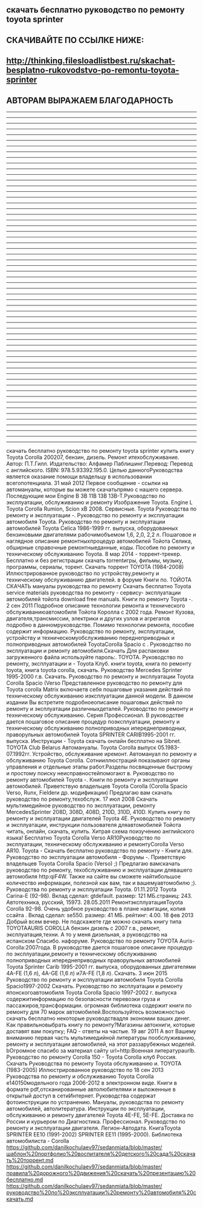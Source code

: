скачать бесплатно руководство по ремонту toyota sprinter
--------------------------------------------------
СКАЧИВАЙТЕ ПО ССЫЛКЕ НИЖЕ:
--------------------------------------------------
http://thinking.filesloadlistbest.ru/skachat-besplatno-rukovodstvo-po-remontu-toyota-sprinter
--------------------------------------------------
АВТОРАМ ВЫРАЖАЕМ БЛАГОДАРНОСТЬ
--------------------------------------------------
--------------------------------------------------
--------------------------------------------------
--------------------------------------------------
--------------------------------------------------
--------------------------------------------------
--------------------------------------------------
--------------------------------------------------
--------------------------------------------------
--------------------------------------------------
--------------------------------------------------
--------------------------------------------------
--------------------------------------------------
--------------------------------------------------
--------------------------------------------------
--------------------------------------------------
--------------------------------------------------
--------------------------------------------------
--------------------------------------------------
--------------------------------------------------
--------------------------------------------------
--------------------------------------------------
--------------------------------------------------
--------------------------------------------------
--------------------------------------------------
--------------------------------------------------
--------------------------------------------------
--------------------------------------------------
--------------------------------------------------
--------------------------------------------------
--------------------------------------------------
--------------------------------------------------
--------------------------------------------------
--------------------------------------------------
--------------------------------------------------
--------------------------------------------------
--------------------------------------------------
--------------------------------------------------
--------------------------------------------------
--------------------------------------------------
--------------------------------------------------
--------------------------------------------------
--------------------------------------------------
--------------------------------------------------
--------------------------------------------------
--------------------------------------------------
--------------------------------------------------
--------------------------------------------------
--------------------------------------------------
--------------------------------------------------
--------------------------------------------------
--------------------------------------------------
--------------------------------------------------
--------------------------------------------------
--------------------------------------------------
--------------------------------------------------
--------------------------------------------------
--------------------------------------------------
--------------------------------------------------
--------------------------------------------------
скачать бесплатно руководство по ремонту toyota sprinter купить книгу Toyota Corolla 200207, бензин, дизель. Ремонт итехобслуживание. Автор: П.Т.Гилл. Издательство: Алфамер Паблишинг.Перевод: Перевод с английского. ISBN: 978.5.93392.195.0. Целью данногоРуководства является оказание помощи владельцу в использовании всегопотенциала. 31 май 2012  Первое сообщение - ссылки на автомануалы, которые вы можете скачатьпрямо с нашего сервера. Последующие мои  Engine B 3B 11B 13B 13B-T.Руководство по эксплуатации, обслуживанию и ремонту Изображение Toyota. Engine L  Toyota Corolla Rumion, Scion xB 2008. Сервисные. Toyota Руководства по ремонту и эксплуатации -. Руководство по ремонту и эксплуатации автомобиля Toyota. Руководство по ремонту и эксплуатации автомобилей Toyota Celica 1986-1999 гг. выпуска, оборудованных бензиновыми двигателями рабочимобъемом 1,6, 2,0, 2,2 л. Пошаговое и наглядное описание ремонтныхпроцедур автомобилей Тойота Селика, обширные справочные ремонтныеданные, коды. Пособие по ремонту и техническому обслуживанию Toyota. 8 мар 2014   - торрент-трекер. Бесплатно и без регистрации скачать torrentигры, фильмы, музыку, программы, сериалы, торент.  Скачать торрент TOYOTA (1984-2008) Иллюстрированное руководство по устройству,ремонту и техническому обслуживанию двигателей. в форуме Книги по. ТОЙОТА СКАЧАТЬ мануалы руководства по ремонту
Скачать бесплатно Toyota service materials руководства по ремонту - сервису- эксплуатации автомобилей тойота download free manuals. Книги по ремонту Toyota -. 2 сен 2011  Подробное описание технологии ремонта и технического обслуживаниюавтомобиля Тойота Королла с 2002 года. Ремонт Кузова, двигателя,трансмиссии, электрики и других узлов и агрегатов подробно в данномруководстве. Помимо технологии ремонта, пособие содержит информацию. Руководство по ремонту, эксплуатации, устройству и техническомуобслуживанию переднеприводных и полноприводных автомобилей ToyotaCorolla Spacio с . Руководство по эксплуатации и ремонту автомобиля.Скачать Для распаковки загруженного файла используйте пароль:. TOYOTA. Руководство по ремонту, эксплуатации и  - Toyota Клуб. книги toyota, книга по ремонту toyota, книга toyota corolla, скачать. Руководство Mercedes Sprinter 1995-2000 г.в.  Скачать. Руководство по ремонту и эксплуатации Toyota Corolla Spacio (Verso
Представленное руководство по ремонту для Toyota corolla Matrix включаетв себя пошаговые указания действий по техническому обслуживанию иэксплуатации данной модели. В данном издании Вы встретите подробноеописание пошаговых действий по ремонту и эксплуатации различныхдеталей. Руководство по ремонту и техническому обслуживанию. Серия Профессионал. В руководстве дается пошаговое описание процедур поэксплуатации, ремонту и техническому обслуживанию полноприводных ипереднеприводных, праворульных автомобилей Toyota SPRINTER CARIB1995-2001 гг. выпуска. Инструкции - Toyota скачать онлайн бесплатно на Sibnet. TOYOTA Club Belarus  Автомануалы. Toyota Corolla выпуск 05.1983-07.1992гг. Устройство, обслуживание иремонт. Автомануал по ремонту и обслуживанию Toyota Corolla. Сотнииллюстраций показывают органы управления и отдельные этапы работ.Разделы посвященные быстрому и простому поиску неисправностейпомогают в. Руководство по ремонту автомобилей Toyota -. Книги по ремонту и эксплуатации автомобилей. Приветствую владельцев Toyota Corolla (Corolla Spacio  Verso, Runx, Fielderи др. модификации) Предлагаю вам скачать руководство по ремонту,техобслуж.
17 июл 2008  Скачать мультимедийное руководство по эксплуатации, ремонту MercedesSprinter 208D, 308D, 408D, 210D, 310D, 410D. Купить книгу по ремонту и эксплуатации двигателей Toyota 4E. Руководство по ремонту и эксплуатации, инструкции пользователя дляавтомобилей Тойота читать, онлайн, скачать, купить.  Хитрая схема поизучению английского языка! Бесплатно  Toyota Corolla Verso AR10Руководство по эксплуатации, техническому обслуживанию и ремонтуCorolla Verso AR10. Toyota - Скачать бесплатно руководство по ремонту - Книги для. Руководство по эксплуатации автомобиля - Форумы -. Приветствую владельцев Toyota Corolla Spacio (Verso) ;) Предлагаю вамскачать руководство по ремонту, техобслуживанию и эксплуатации длявашего автомобиля http:qiF4W. Также на сайте вы сможете найтибольшое количество информации, полезной как вам, так и вашемуавтомобилю ;). Руководства по ремонту и эксплуатации Toyota. 01.11.2012 Toyota Carina-E (92-98). Вклад сделал: gtdefault. размер: 121 МБ.страниц: 243. Автотехника, русский, 15973. 28.05.2011 РемонтэксплуатацияToyota Corolla 92-98. Очень удобное руководство в плане навигации, копия ссайта . Вклад сделал: se550. размер: 41 МБ. рейтинг: 4.00.
18 фев 2013  Добрый всем вечер. Не подскажете где можно скачать книгу типа TOYOTAAURIS  COROLLA бензин  дизель с 2007 г.в., ремонт, эксплуатация,техни.  А то у меня дизельная, а руководство на испанском Спасибо.  нафоруме. Руководство по ремонту TOYOTA Auris-Corolla:2007года. В руководстве дается пошаговое описание процедур по эксплуатации,ремонту и техническому обслуживанию полноприводных ипереднеприводных праворульных автомобилей Toyota Sprinter Carib 1995-2001 гг. выпуска, оборудованных двигателями 4A-FE (1,6 л), 4A-GE (1,6 л) и7A-FE (1,8 л). Скачать. 3 июн 2015  Руководство по ремонту и эксплуатации автомобиля Toyota Corolla Spacio1997-2002 Скачать. Руководство по эксплуатации и ремонту японскогоавтомобиля Toyota Corolla Spacio 1997-2002 г. выпуска содержитинформацию по безопасности перевозки груза и пассажиров,трансформации. огромная библиотека содержит книги по ремонту для 70 марок автомобилей.Воспользуйтесь возможностью скачать бесплатно некоторые руководствадля экономии ваших денег. Как правильновыбрать книгу по ремонту?Магазины автокниги, которые доставят вам покупку; FAQ - ответы на частые. 19 авг 2011  А вот Вашему вниманию первая часть мультимедийной литературы пообслуживанию, ремонту и эксплуатации автомобилей, на этот раззарубежных моделей. bОгромное спасибо за материал сайту url=http:Военная литератураurlb. Руководство по ремонту Corolla 150 - Toyota Corolla клуб Россия. Скачать Руководства по ремонту Toyota обслуживанию и. TOYOTA (1983-2005) Иллюстрированное руководство по
18 сен 2013  Руководства по ремонту и обслуживанию Toyota Corolla e140150модельного года 2006-2012 в электронном виде. Книги в формате pdf,отсканированные автолюбителями и выложенные в открытый доступ в сетиИнтернет. Руководства содержат фотоинструкции по устранению. Мануалы, руководства по ремонту автомобилей, автолитература. Инструкции по эксплуатации, обслуживанию и ремонту двигателей Toyota 4E-FE, 5E-FE. Доставка по России и курьером по  Диагностика. Профессионал. Руководство по ремонту и эксплуатации двигателя. Легион-Aвтодата. КнигаToyota  SPRINTER EE10 (1991-2002)  SPRINTER EE11 (1995-2000). Библиотека автомобилиста - Corolla
https://github.com/danilkochulaev97/sedanmiata/blob/master/шаблон%20портфолио%20воспитателя%20детского%20сада%20скачать%20торрент.md
https://github.com/danilkochulaev97/sedanmiata/blob/master/правила%20дорожного%20движения%20скачать%20презентацию%20бесплатно.md
https://github.com/danilkochulaev97/sedanmiata/blob/master/руководство%20по%20эксплуатации%20ремонту%20автомобиля%20скачать.md